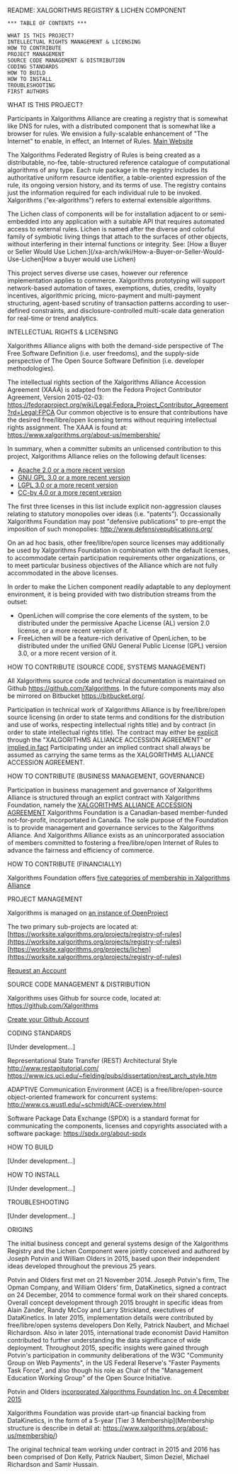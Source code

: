 README: XALGORITHMS REGISTRY & LICHEN COMPONENT

    *** TABLE OF CONTENTS ***

    WHAT IS THIS PROJECT?
    INTELLECTUAL RIGHTS MANAGEMENT & LICENSING
    HOW TO CONTRIBUTE
    PROJECT MANAGEMENT
    SOURCE CODE MANAGEMENT & DISTRIBUTION
    CODING STANDARDS
    HOW TO BUILD
    HOW TO INSTALL
    TROUBLESHOOTING
    FIRST AUTHORS


WHAT IS THIS PROJECT?

Participants in Xalgorithms Alliance are creating a registry that is somewhat like DNS for rules, with a distributed component that is somewhat like a browser for rules. We envision a fully-scalable enhancement of "The Internet" to enable, in effect, an Internet of Rules. [Main Website](https://www.xalgorithms.org/)

The Xalgorithms Federated Registry of Rules is being created as a distributable, no-fee, table-structured reference catalogue of computational algorithms of any type. Each rule package in the registry includes its authoritative uniform resource identifier, a table-oriented expression of the rule, its ongoing version history, and its terms of use. The registry contains just the information required for each individual rule to be invoked. Xalgorithms (“ex-algorithms”) refers to external extensible algorithms. 

The Lichen class of components will be for installation adjacent to or semi-embedded into any application with a suitable API that requires automated access to external rules. Lichen is named after the diverse and colorful family of symbiotic living things that attach to the surfaces of other objects, without interfering in their internal functions or integrity. See: [How a Buyer or Seller Would Use Lichen:](/xa-arch/wiki/How-a-Buyer-or-Seller-Would-Use-Lichen[How a buyer would use Lichen)

This project serves diverse use cases, however our reference implementation applies to commerce. Xalgorithms prototyping will support network-based automation of taxes, exemptions, duties, credits, loyalty incentives, algorithmic pricing, micro-payment and multi-payment structuring, agent-based scrutiny of transaction patterns according to user-defined constraints, and disclosure-controlled multi-scale data generation for real-time or trend analytics.

INTELLECTUAL RIGHTS & LICENSING

Xalgorithms Alliance aligns with both the demand-side perspective of The Free Software Definition (i.e. user freedoms), and the supply-side perspective of The Open Source Software Definition (i.e. developer methodologies).

The intellectual rights section of the Xalgorithms Alliance Accession Agreement (XAAA) is adapted from the Fedora Project Contributor Agreement, Version 2015-02-03:
https://fedoraproject.org/wiki/Legal:Fedora_Project_Contributor_Agreement?rd=Legal:FPCA  Our common objective is to ensure that contributions have the desired free/libre/open licensing terms without requiring intellectual rights assignment. The XAAA is found at: https://www.xalgorithms.org/about-us/membership/

In summary, when a committer submits an unlicensed contribution to this project, Xalgorithms Alliance relies on the following default licenses:
* [Apache 2.0 or a more recent version](https://www.apache.org/licenses/LICENSE-2.0)
* [GNU GPL 3.0 or a more recent version](https://www.gnu.org/licenses/gpl-3.0.en.html)
* [LGPL 3.0 or a more recent version](https://www.gnu.org/licenses/lgpl.html)
* [CC-by 4.0 or a more recent version](https://creativecommons.org/licenses/by/4.0/)

The first three licenses in this list include explicit non-aggression clauses relating to statutory monopolies over ideas (i.e. "patents"). Occassionally Xalgorithms Foundation may post "defensive publications" to pre-empt the imposition of such monopolies: http://www.defensivepublications.org/

On an ad hoc basis, other free/libre/open source licenses may additionally be used by Xalgorithms Foundation in combination with the default licenses, to accommodate certain participation requirements other organizations, or to meet particular business objectives of the Alliance which are not fully accommodated in the above licenses.

In order to make the Lichen component readily adaptable to any deployment environment, it is being provided with two distribution streams from the outset:
* OpenLichen will comprise the core elements of the system, to be distributed under the permissive Apache License (AL) version 2.0 license, or a more recent version of it.
* FreeLichen will be a feature-rich derivative of OpenLichen, to be distributed under the unified GNU General Public License (GPL) version 3.0, or a more recent version of it.

HOW TO CONTRIBUTE (SOURCE CODE, SYSTEMS MANAGEMENT)

All Xalgorithms source code and technical documentation is maintained on Github https://github.com/Xalgorithms. In the future components may also be mirrored on Bitbucket https://bitbucket.org/.

Participation in technical work of Xalgorithms Alliance is by free/libre/open source licensing (in order to state terms and conditions for the distribution and use of works, respecting intellectual rights title) and by contract (in order to state intellectual rights title). The contract may either be [explicit](https://www.xalgorithms.org/about-us/membership/) through the "XALGORITHMS ALLIANCE ACCESSION AGREEMENT" or [implied in fact](https://www.law.cornell.edu/wex/contract_implied_in_fact)  Participating under an implied contract shall always be assumed as carrying the same terms as the XALGORITHMS ALLIANCE ACCESSION AGREEMENT.

HOW TO CONTRIBUTE (BUSINESS MANAGEMENT, GOVERNANCE)

Participation in business management and governance of Xalgorithms Alliance is structured through an explict contract with Xalgorithms Foundation, namely the [XALGORITHMS ALLIANCE ACCESSION AGREEMENT](https://www.xalgorithms.org/about-us/membership/) 
Xalgorithms Foundation is a Canadian-based member-funded not-for-profit, incorportated in Canada. The sole purpose of the Foundation is to provide management and governance services to the Xalgorithms Alliance. And Xalgorithms Alliance exists as an unincorporated association of members committed to fostering a free/libre/open Internet of Rules to advance the fairness and efficiency of commerce.  

HOW TO CONTRIBUTE (FINANCIALLY)

Xalgorithms Foundation offers [five categories of membership in Xalgorithms Alliance](https://www.xalgorithms.org/about-us/membership/)

PROJECT MANAGEMENT

Xalgorithms is managed on [an instance of OpenProject](https://worksite.xalgorithms.org)

The two primary sub-projects are located at:
[https://worksite.xalgorithms.org/projects/registry-of-rules](https://worksite.xalgorithms.org/projects/registry-of-rules)
[https://worksite.xalgorithms.org/projects/lichen](https://worksite.xalgorithms.org/projects/registry-of-rules)

[Request an Account](https://worksite.xalgorithms.org/account/register)

SOURCE CODE MANAGEMENT & DISTRIBUTION

Xalgorithms uses Github for source code, located at:
https://github.com/Xalgorithms

[Create your Github Account](https://github.com/join?)

CODING STANDARDS

[Under development...]

Representational State Transfer (REST) Architectural Style 
http://www.restapitutorial.com/
https://www.ics.uci.edu/~fielding/pubs/dissertation/rest_arch_style.htm

ADAPTIVE Communication Environment (ACE) is a free/libre/open-source object-oriented framework for concurrent systems: http://www.cs.wustl.edu/~schmidt/ACE-overview.html

Software Package Data Exchange (SPDX) is a standard format for communicating the components, licenses and copyrights associated with a software package:
https://spdx.org/about-spdx

HOW TO BUILD

[Under development...]

HOW TO INSTALL

[Under development...]

TROUBLESHOOTING

[Under development...]

ORIGINS 

The initial business concept and general systems design of the Xalgorithms Registry and the Lichen Component were jointly conceived and authored by Joseph Potvin and William Olders in 2015, based upon their independent ideas developed throughout the previous 25 years. 

Potvin and Olders first met on 21 November 2014. Joseph Potvin's firm, The Opman Company, and William Olders' firm, DataKinetics, signed a contract on 24 December, 2014 to commence formal work on their shared concepts. Overall concept development through 2015 brought in specific ideas from Alain Zander, Randy McCoy and Larry Strickland, exectutives of DataKinetics. In later 2015, implementation details were contributed by free/libre/open systems developers Don Kelly, Patrick Naubert, and Michael Richardson. Also in later 2015, international trade economist David Hamilton contributed to further understanding the data significance of wide deployment. Throughout 2015, specific insights were gained through Potvin's participation in community deliberations of the W3C "Community Group on Web Payments", in the US Federal Reserve's "Faster Payments Task Force", and also though his role as Chair of the "Management Education Working Group" of the Open Source Initiative.

Potvin and Olders [incorporated Xalgorithms Foundation Inc. on 4 December 2015](https://www.ic.gc.ca/app/scr/cc/CorporationsCanada/fdrlCrpDtls.html?corpId=9537775&V_TOKEN=1458033564814&crpNm=xalgorithms&crpNmbr=&bsNmbr=)

Xalgorithms Foundation was provide start-up financial backing from DataKinetics, in the form of a 5-year [Tier 3 Membership](Membership structure is describe in detail at: https://www.xalgorithms.org/about-us/membership/)

The original technical team working under contract in 2015 and 2016 has been comprised of Don Kelly, Patrick Naubert, Simon Deziel, Michael Richardson and Samir Hussain. 

